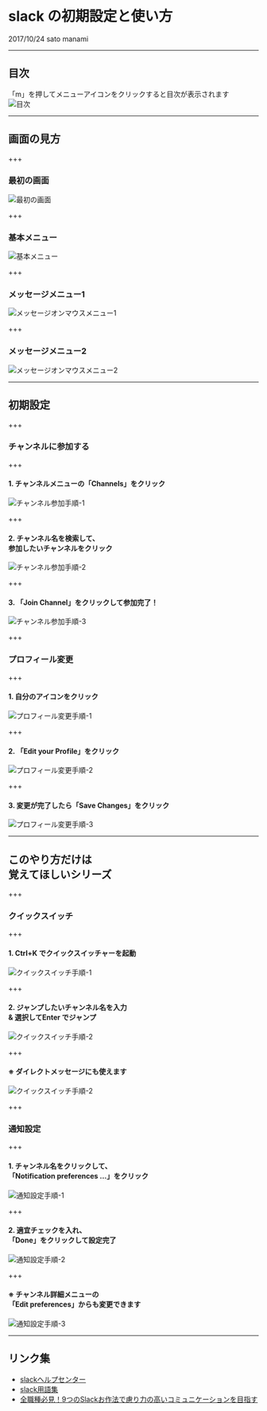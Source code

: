 # slack の初期設定と使い方
2017/10/24 sato manami

---

## 目次
「m」を押してメニューアイコン<img src="images/menu-icon.png" alt="">をクリックすると目次が表示されます  
<img src="images/00_lists.png" alt="目次">

---

## 画面の見方

+++

### 最初の画面
<img src="images/01_first-view.png" alt="最初の画面">

+++

### 基本メニュー
<img src="images/02_basic-menu.png" alt="基本メニュー">

+++

### メッセージメニュー1
<img src="images/03_onmouse-menu1.png" alt="メッセージオンマウスメニュー1">

+++

### メッセージメニュー2
<img src="images/04_onmouse-menu2.png" alt="メッセージオンマウスメニュー2">

---

## 初期設定

+++

### チャンネルに参加する

+++

#### 1. チャンネルメニューの「Channels」をクリック  
<img src="images/05_join.png" alt="チャンネル参加手順-1">

+++

#### 2. チャンネル名を検索して、<br>参加したいチャンネルをクリック  
<img src="images/06_join.png" alt="チャンネル参加手順-2">

+++

#### 3. 「Join Channel」をクリックして参加完了！  
<img src="images/07_join.png" alt="チャンネル参加手順-3">

+++

### プロフィール変更

+++

#### 1. 自分のアイコンをクリック  
<img src="images/08_edit-profile.png" alt="プロフィール変更手順-1">

+++

#### 2. 「Edit your Profile」をクリック  
<img src="images/09_edit-profile.png" alt="プロフィール変更手順-2">

+++

#### 3. 変更が完了したら「Save Changes」をクリック  
<img src="images/10_edit-profile.png" alt="プロフィール変更手順-3">

---

## このやり方だけは<br>覚えてほしいシリーズ

+++

### クイックスイッチ

+++

#### 1. Ctrl+K でクイックスイッチャーを起動
<img src="images/11_switcher.png" alt="クイックスイッチ手順-1">

+++

#### 2. ジャンプしたいチャンネル名を入力<br>& 選択してEnter でジャンプ
<img src="images/12_switcher.png" alt="クイックスイッチ手順-2">

+++

#### ※ ダイレクトメッセージにも使えます
<img src="images/13_switcher.png" alt="クイックスイッチ手順-2">

+++

### 通知設定

+++

#### 1. チャンネル名をクリックして、<br>「Notification preferences ...」をクリック
<img src="images/14_notification.png" alt="通知設定手順-1">

+++

#### 2. 適宜チェックを入れ、<br>「Done」をクリックして設定完了
<img src="images/15_notification.png" alt="通知設定手順-2">

+++

#### ※ チャンネル詳細メニューの<br>「Edit preferences」からも変更できます
<img src="images/16_notification.png" alt="通知設定手順-3">

---

## リンク集
- [slackヘルプセンター](https://get.slack.help/hc/ja)
- [slack用語集](https://get.slack.help/hc/ja/articles/213817348-Slack-%E7%94%A8%E8%AA%9E%E9%9B%86)
- [全職種必見！9つのSlackお作法で慮り力の高いコミュニケーションを目指す](http://manualog.net/slack-rules-660)
